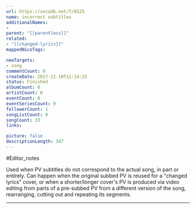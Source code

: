 ```yaml
---
url: https://vocadb.net/T/6525
name: incorrect subtitles
additionalNames: 
- 
parent: "[[parentless]]"
related:
- "[[changed-lyrics]]"
mappedNicoTags:

newTargets:
- song
commentCount: 0
createDate: 2017-12-10T11:14:15
status: Finished
albumCount: 0
artistCount: 0
eventCount: 0
eventSeriesCount: 0
followerCount: 1
songListCount: 0
songCount: 33
links: 

picture: false
descriptionLength: 347
---
```


#Editor_notes

Used when PV subtitles do not correspond to the actual song, in part or entirely. Can happen when the original subbed PV is reused for a "changed lyrics" cover, or when a shorter/longer cover's PV is produced via video editing from parts of a pre-subbed PV from a different version of the song, rearranging, cutting out and repeating its segments.

---


